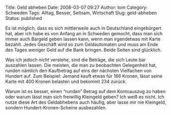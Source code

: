 Title: Geld abheben
Date: 2008-03-07 09:27
Author: tom
Category: Schweden
Tags: Alltag, Besser, Seltsam, Wirtschaft
Slug: geld-abheben
Status: published

Es ist möglich, dass es sich mittlerweile auch in Deutschland
eingebürgert hat, aber ich habe es von Anfang an in Schweden gemocht,
dass man sich immer auch Bargeld geben lassen kann, wenn man irgendetwas
mit Karte bezahlt. Jedes Geschäft wird so zum Geldautomaten und muss am
Ende des Tages weniger Geld auf die Bank bringen. Beide Seiten sind
glücklich.

Was ich jedoch *nicht* verstehe, sind die Beträge, die sich Leute bar
auszahlen lassen. Die meisten, die man zu beobachten Gelegenheit hat,
runden nämlich den Kaufbetrag auf eins der nächsten Vielfachen von
Hundert auf. Zum Beispiel: Jemand kauft etwas für 166 Kronen, lässt
seine Karte mit 400 Kronen belasten und bekommt 234 zurück.

Warum ist es besser, einen “runden” Betrag auf dem Kontoauszug zu haben
oder warum lässt man sich freiwillig Kleingeld geben? Ich weiß es nicht.
Ich nutze diese Art des Geldabhebens auch häufig, aber lasse mir nie
Kleingeld, sondern Hundert-Kronen-Scheine ausbezahlen.

